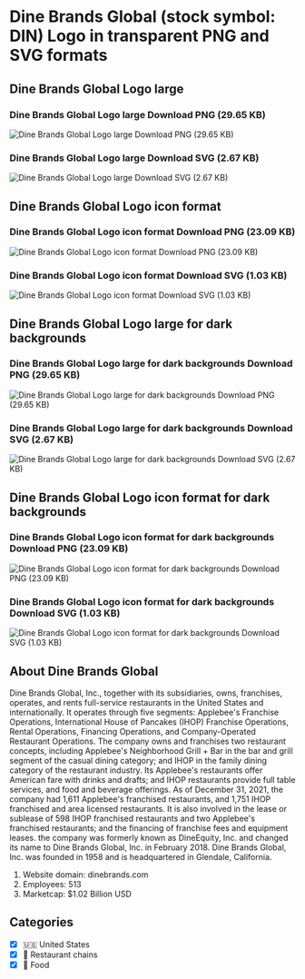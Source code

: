 # Dine Brands Global (stock symbol: DIN) Logo in transparent PNG and SVG formats

## Dine Brands Global Logo large

### Dine Brands Global Logo large Download PNG (29.65 KB)

![Dine Brands Global Logo large Download PNG (29.65 KB)](/img/orig/DIN_BIG-4d4fb4a7.png)

### Dine Brands Global Logo large Download SVG (2.67 KB)

![Dine Brands Global Logo large Download SVG (2.67 KB)](/img/orig/DIN_BIG-9fb2c15d.svg)

## Dine Brands Global Logo icon format

### Dine Brands Global Logo icon format Download PNG (23.09 KB)

![Dine Brands Global Logo icon format Download PNG (23.09 KB)](/img/orig/DIN-3c76685d.png)

### Dine Brands Global Logo icon format Download SVG (1.03 KB)

![Dine Brands Global Logo icon format Download SVG (1.03 KB)](/img/orig/DIN-9da1bd94.svg)

## Dine Brands Global Logo large for dark backgrounds

### Dine Brands Global Logo large for dark backgrounds Download PNG (29.65 KB)

![Dine Brands Global Logo large for dark backgrounds Download PNG (29.65 KB)](/img/orig/DIN_BIG.D-372197a1.png)

### Dine Brands Global Logo large for dark backgrounds Download SVG (2.67 KB)

![Dine Brands Global Logo large for dark backgrounds Download SVG (2.67 KB)](/img/orig/DIN_BIG.D-59702ce8.svg)

## Dine Brands Global Logo icon format for dark backgrounds

### Dine Brands Global Logo icon format for dark backgrounds Download PNG (23.09 KB)

![Dine Brands Global Logo icon format for dark backgrounds Download PNG (23.09 KB)](/img/orig/DIN.D-7ea6d068.png)

### Dine Brands Global Logo icon format for dark backgrounds Download SVG (1.03 KB)

![Dine Brands Global Logo icon format for dark backgrounds Download SVG (1.03 KB)](/img/orig/DIN.D-08d242c1.svg)

## About Dine Brands Global

Dine Brands Global, Inc., together with its subsidiaries, owns, franchises, operates, and rents full-service restaurants in the United States and internationally. It operates through five segments: Applebee's Franchise Operations, International House of Pancakes (IHOP) Franchise Operations, Rental Operations, Financing Operations, and Company-Operated Restaurant Operations. The company owns and franchises two restaurant concepts, including Applebee's Neighborhood Grill + Bar in the bar and grill segment of the casual dining category; and IHOP in the family dining category of the restaurant industry. Its Applebee's restaurants offer American fare with drinks and drafts; and IHOP restaurants provide full table services, and food and beverage offerings. As of December 31, 2021, the company had 1,611 Applebee's franchised restaurants, and 1,751 IHOP franchised and area licensed restaurants. It is also involved in the lease or sublease of 598 IHOP franchised restaurants and two Applebee's franchised restaurants; and the financing of franchise fees and equipment leases. the company was formerly known as DineEquity, Inc. and changed its name to Dine Brands Global, Inc. in February 2018. Dine Brands Global, Inc. was founded in 1958 and is headquartered in Glendale, California.

1. Website domain: dinebrands.com
2. Employees: 513
3. Marketcap: $1.02 Billion USD


## Categories
- [x] 🇺🇸 United States
- [x] 🍔 Restaurant chains
- [x] 🍴 Food
